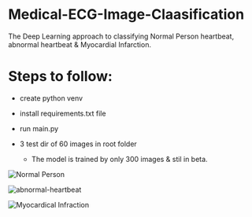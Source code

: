 # Medical-ECG-Image-Claasification
The Deep Learning approach to classifying Normal Person heartbeat, abnormal heartbeat &amp; Myocardial Infarction.

# Steps to follow:
  + create python venv 
  + install requirements.txt file
  + run main.py
  + 3 test dir of 60 images in root folder
    
    + The model is trained by only 300 images & stil in beta.

![Normal Person](https://user-images.githubusercontent.com/18087611/147848268-295355c4-76d2-4e26-b5b8-385b51c422c0.JPG)

![abnormal-heartbeat](https://user-images.githubusercontent.com/18087611/147848270-20266c23-f071-43f3-8ecc-b6d038beda63.JPG)

![Myocardical Infraction](https://user-images.githubusercontent.com/18087611/147848271-4619df96-00f5-413a-8715-9db8f9dc9039.JPG)
